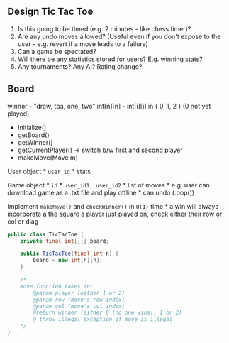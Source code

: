 ## Design Tic Tac Toe 

1. Is this going to be timed (e.g. 2 minutes - like chess timer)? 
2. Are any undo moves allowed? (Useful even if you don't expose to the user - e.g. revert if a move leads to a failure) 
3. Can a game be spectated? 
4. Will there be any statistics stored for users? E.g. winning stats? 
5. Any tournaments? Any AI? Rating change? 


## Board
winner - "draw, tba, one, two"
int[n][n] - int[i][j] in { 0, 1, 2 } (0 not yet played)

* initialize()
* getBoard()
* getWinner()
* getCurrentPlayer() -> switch b/w first and second player 
* makeMove(Move m)

User object
    * `user_id`
    * stats
    
Game object 
    * `id`
    * `user_id1, user_id2`
    * list of moves
    * e.g. user can download game as a .txt file and play offline
    * can undo (.pop())

Implement `makeMove()` and `checkWinner()` in `O(1)` time
    * a win will always incorporate a the square a player just played on, check either their row or col or diag

```java
public class TicTacToe {
    private final int[][] board; 

    public TicTacToe(final int n) {
        board = new int[n][n]; 
    }

    /* 
    move function takes in: 
        @param player (either 1 or 2)
        @param row (move's row index)
        @param col (move's col index)
        @return winner (either 0 (no one wins), 1 or 2)
        @ throw illegal exception if move is illegal 
    */
}
```